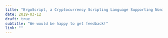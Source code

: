 ```yaml
---
title: "ErgoScript, a Cryptocurrency Scripting Language Supporting Noninteractive Zero-Knowledge Proofs"
date: 2019-03-12
draft: true
subtitle: "We would be happy to get feedback!"
link: ""
---
```

